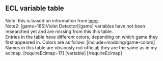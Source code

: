 ## ECL variable table
Note: this is based on information from [here](https://thwiki.cc/%E8%84%9A%E6%9C%AC%E5%AF%B9%E7%85%A7%E8%A1%A8/ECL).  
Note2: [game=165]Violet Detector[/game] variables have not been researched yet and are missing from this this table.   
Entries in the table have different colors, depending on which game they first appeared in. Colors are as follow:
[include=modding/game-colors]  
Names in this table are obsiously not official; they are the same as in my eclmap.
[requireEclmap=17]
[vartable]
[/requireEclmap]
